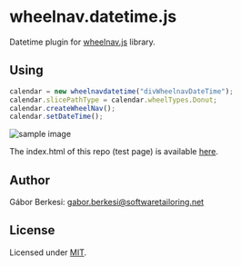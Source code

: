 # wheelnav.datetime.js
Datetime plugin for [wheelnav.js][projectpage] library.

## Using

```javascript
calendar = new wheelnavdatetime("divWheelnavDateTime");
calendar.slicePathType = calendar.wheelTypes.Donut;
calendar.createWheelNav();
calendar.setDateTime();
```

![sample image](http://wheelnavjs.softwaretailoring.net/datetime/datetime_sampleimage.png)

The index.html of this repo (test page) is available [here][testpage].

## Author

Gábor Berkesi: gabor.berkesi@softwaretailoring.net

## License

Licensed under [MIT][mit].

[projectpage]: http://wheelnavjs.softwaretailoring.net
[testpage]: http://wheelnavjs.softwaretailoring.net/datetime
[mit]: http://www.opensource.org/licenses/mit-license.php